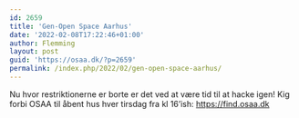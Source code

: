 ```yaml
---
id: 2659
title: 'Gen-Open Space Aarhus'
date: '2022-02-08T17:22:46+01:00'
author: Flemming
layout: post
guid: 'https://osaa.dk/?p=2659'
permalink: /index.php/2022/02/gen-open-space-aarhus/
---
```


Nu hvor restriktionerne er borte er det ved at være tid til at hacke igen! Kig forbi OSAA til åbent hus hver tirsdag fra kl 16’ish: <https://find.osaa.dk>